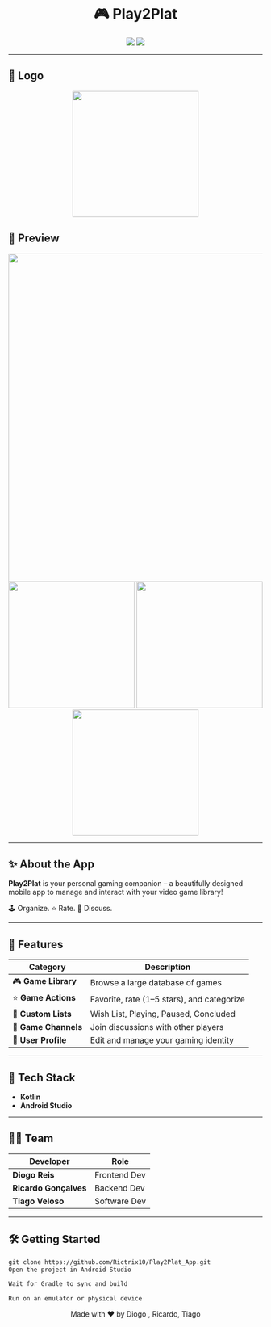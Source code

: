 <div align="center">
  
# 🎮 Play2Plat

<img src="https://img.shields.io/badge/Android-Kotlin-3ddc84?style=for-the-badge&logo=kotlin&logoColor=white"/>
<img src="https://img.shields.io/badge/Made%20with-Android%20Studio-blue?style=for-the-badge&logo=androidstudio&logoColor=white"/>

</div>

---
## 📸 Logo

<div align="center" >
  <img src="https://i.imgur.com/9jU3Jup.jpeg" width="250"/>
</div>

## 📸 Preview

<div align="center" >
  <div>
    <img src="https://i.imgur.com/ivq9liN.png" width="650"/>
  </div>
  <div>
    <img src="https://i.imgur.com/SLvxtM1.png" width="250"/>
    <img src="https://i.imgur.com/XMp4Q24.png" width="250"/>
    <img src="https://imgur.com/RMlmpCq.png" width="250"/>
  </div>
</div>

---

## ✨ About the App

**Play2Plat** is your personal gaming companion – a beautifully designed mobile app to manage and interact with your video game library!

🕹️ Organize. ⭐ Rate. 💬 Discuss.

---

## 🚀 Features

| Category            | Description |
|---------------------|-------------|
| 🎮 **Game Library**     | Browse a large database of games |
| ⭐ **Game Actions**     | Favorite, rate (1–5 stars), and categorize |
| 📂 **Custom Lists**     | Wish List, Playing, Paused, Concluded |
| 💬 **Game Channels**    | Join discussions with other players |
| 👤 **User Profile**     | Edit and manage your gaming identity |

---

## 📱 Tech Stack

- **Kotlin**
- **Android Studio**

---

## 🧑‍💻 Team

|       Developer       |      Role     |
|-----------------------|---------------|
|     **Diogo Reis**    | Frontend Dev  |
| **Ricardo Gonçalves** | Backend Dev   |
|   **Tiago Veloso**    | Software Dev  |

---

## 🛠️ Getting Started

```txt
git clone https://github.com/Rictrix10/Play2Plat_App.git
Open the project in Android Studio

Wait for Gradle to sync and build

Run on an emulator or physical device
```

<div align="center"> Made with ❤️ by Diogo , Ricardo, Tiago </div> 
